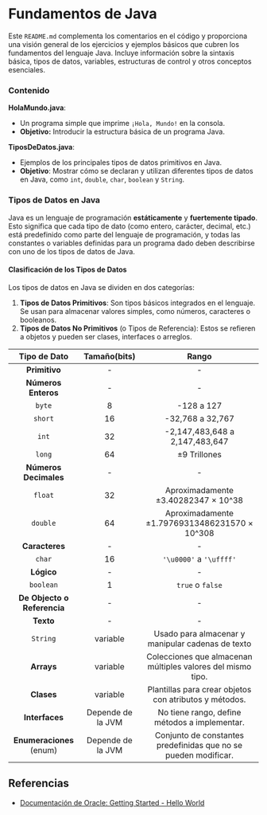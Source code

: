 # Fundamentos de Java
Este `README.md` complementa los comentarios en el código y proporciona una visión general de los ejercicios y ejemplos 
básicos que cubren los fundamentos del lenguaje Java. Incluye información sobre la sintaxis básica, tipos de datos, 
variables, estructuras de control y otros conceptos esenciales.

### Contenido

**HolaMundo.java**:
   - Un programa simple que imprime `¡Hola, Mundo!` en la consola.
   - **Objetivo:** Introducir la estructura básica de un programa Java.

**TiposDeDatos.java**:
   - Ejemplos de los principales tipos de datos primitivos en Java.
   - **Objetivo**: Mostrar cómo se declaran y utilizan diferentes tipos de datos en Java, como 
   `int`, `double`, `char`, `boolean` y `String`.

### Tipos de Datos en Java

Java es un lenguaje de programación **estáticamente** y **fuertemente tipado**. Esto significa que cada tipo de 
dato (como entero, carácter, decimal, etc.) está predefinido como parte del lenguaje de programación, y todas las 
constantes o variables definidas para un programa dado deben describirse con uno de los tipos de datos de Java.

#### Clasificación de los Tipos de Datos
   Los tipos de datos en Java se dividen en dos categorías:
   1. **Tipos de Datos Primitivos**: Son tipos básicos integrados en el lenguaje. Se usan para almacenar valores simples, como números, caracteres o booleanos.
   2. **Tipos de Datos No Primitivos** (o Tipos de Referencia): Estos se refieren a objetos y pueden ser clases, interfaces o arreglos.
   
|      **Tipo de Dato**       | **Tamaño(bits)**  |                            **Rango**                            |
|:---------------------------:|:-----------------:|:---------------------------------------------------------------:|
|        **Primitivo**        |         -         |                                -                                |
|     **Números Enteros**     |         -         |                                -                                |
|           `byte`            |         8         |                           -128 a 127                            |
|           `short`           |        16         |                        -32,768 a 32,767                         |
|            `int`            |        32         |                 -2,147,483,648 a 2,147,483,647                  |
|           `long`            |        64         |                          ±9 Trillones                           |
|    **Números Decimales**    |         -         |                                -                                |
|           `float`           |        32         |               Aproximadamente ±3.40282347 × 10^38               |
|          `double`           |        64         |          Aproximadamente ±1.79769313486231570 × 10^308          |
|       **Caracteres**        |         -         |                                -                                |
|           `char`            |        16         |                     `'\u0000'` a `'\uffff'`                     |
|         **Lógico**          |         -         |                                -                                |
|          `boolean`          |         1         |                        `true` o `false`                         |
| **De Objecto o Referencia** |         -         |                                -                                |
|          **Texto**          |         -         |                                -                                |
|          `String`           |     variable      |        Usado para almacenar y manipular cadenas de texto        |
|         **Arrays**          |     variable      |   Colecciones que almacenan múltiples valores del mismo tipo.   |
|         **Clases**          |     variable      |     Plantillas para crear objetos con atributos y métodos.      |
|       **Interfaces**        | Depende de la JVM |          No tiene rango, define métodos a implementar.          |                   
|  **Enumeraciones** (enum)   | Depende de la JVM | Conjunto de constantes predefinidas que no se pueden modificar. |




## Referencias 
* [Documentación de Oracle: Getting Started - Hello World](https://docs.oracle.com/javase/tutorial/getStarted/cupojava/index.html)
   